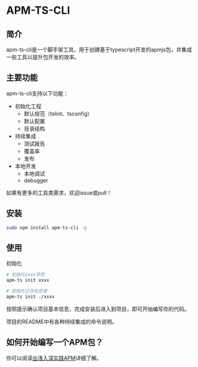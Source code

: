 # APM-TS-CLI

## 简介

apm-ts-cli是一个脚手架工具，用于创建基于typescript开发的apmjs包，并集成一些工具以提升包开发的效率。


## 主要功能

apm-ts-cli支持以下功能：

- 初始化工程
  - 默认规范（tslint、tsconfig）
  - 默认配置
  - 目录结构
- 持续集成
  - 测试报告
  - 覆盖率
  - 发布
- 本地开发
  - 本地调试
  - debugger


如果有更多的工具类需求，欢迎issue或pull！

## 安装

```bash
sudo npm install apm-ts-cli -g
```

## 使用

初始化

```bash
# 初始化xxxx项目
apm-ts init xxxx

# 初始化已存在目录
apm-ts init ./xxxx
```


按照提示确认项目基本信息，完成安装后进入到项目，即可开始编写你的代码。

项目的README中有各种持续集成的命令说明。

## 如何开始编写一个APM包？

你可以阅读[出浅入深实践APM](https://github.com/apmjs/apm-ts-cli/wiki/%E5%87%BA%E6%B5%85%E5%85%A5%E6%B7%B1%E5%AE%9E%E8%B7%B5APM)详细了解。


